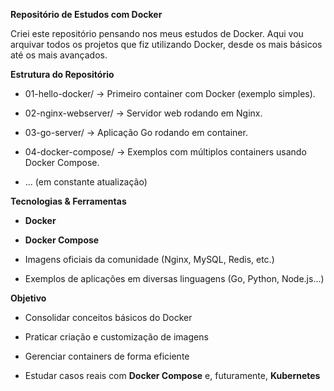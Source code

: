 **Repositório de Estudos com Docker**

Criei este repositório pensando nos meus estudos de Docker.
Aqui vou arquivar todos os projetos que fiz utilizando Docker, desde os mais básicos até os mais avançados.

**Estrutura do Repositório**

- 01-hello-docker/ → Primeiro container com Docker (exemplo simples).

- 02-nginx-webserver/ → Servidor web rodando em Nginx.

- 03-go-server/ → Aplicação Go rodando em container.

- 04-docker-compose/ → Exemplos com múltiplos containers usando Docker Compose.

- ... (em constante atualização)

**Tecnologias & Ferramentas**

- **Docker**

- **Docker Compose**

- Imagens oficiais da comunidade (Nginx, MySQL, Redis, etc.)

- Exemplos de aplicações em diversas linguagens (Go, Python, Node.js...)

**Objetivo**

- Consolidar conceitos básicos do Docker

- Praticar criação e customização de imagens

- Gerenciar containers de forma eficiente

- Estudar casos reais com **Docker Compose** e, futuramente, **Kubernetes**
